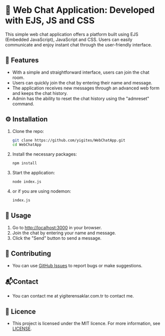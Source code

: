 # 🚀 Web Chat Application: Developed with EJS, JS and CSS

This simple web chat application offers a platform built using EJS (Embedded JavaScript), JavaScript and CSS. Users can easily communicate and enjoy instant chat through the user-friendly interface.

## 🌟 Features
- With a simple and straightforward interface, users can join the chat room.
- Users can quickly join the chat by entering their name and message.
- The application receives new messages through an advanced web form and keeps the chat history.
- Admin has the ability to reset the chat history using the "admreset" command.

## ⚙️ Installation
1. Clone the repo:
   ```bash
   git clone https://github.com/yigites/WebChatApp.git
   cd WebChatApp
   ```
2. Install the necessary packages:
   ```bash
   npm install
   ```
3. Start the application:
   ```bash
   node index.js
   ```
4. or if you are using nodemon:
   ```bash
   index.js
   ```

## 🚀 Usage
1. Go to [http://localhost:3000](http://localhost:3000) in your browser.
2. Join the chat by entering your name and message.
3. Click the "Send" button to send a message.

## 🤝 Contributing
- You can use [GitHub Issues](link-to-github-issues) to report bugs or make suggestions.

## 📬Contact
- You can contact me at yigiterensaklar.com.tr to contact me. 

## 📝 Licence
- This project is licensed under the MIT licence. For more information, see [LICENSE](LICENSE).
